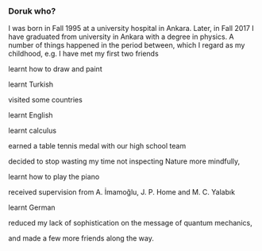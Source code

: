 ### Doruk who?

I was born in Fall 1995 at a university hospital in Ankara. Later, in Fall 2017 I have graduated from university in Ankara with a degree in physics. A number of things happened in the period between, which I regard as my childhood, e.g.
I have met my first two friends

learnt how to draw and paint

learnt Turkish

visited some countries

learnt English

learnt calculus

earned a table tennis medal with our high school team

decided to stop wasting my time not inspecting Nature more mindfully,

learnt how to play the piano

received supervision from A. İmamoğlu, J. P. Home and M. C. Yalabık

learnt German

reduced my lack of sophistication on the message of quantum mechanics,

and made a few more friends along the way.
